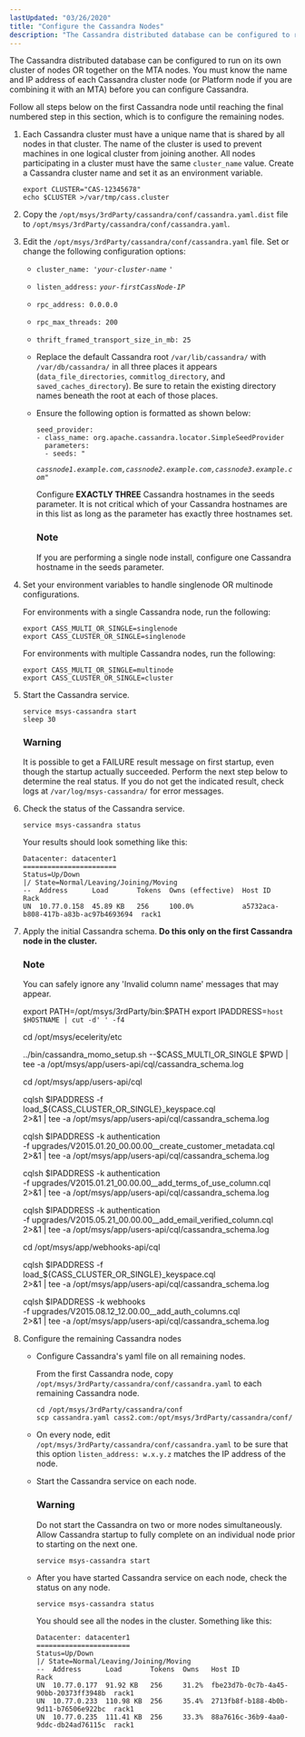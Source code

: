 ```yaml
---
lastUpdated: "03/26/2020"
title: "Configure the Cassandra Nodes"
description: "The Cassandra distributed database can be configured to run on its own cluster of nodes OR together on the MTA nodes You must know the name and IP address of each Cassandra cluster node or Platform node if you are combining it with an MTA before you can configure Cassandra..."
---
```


The Cassandra distributed database can be configured to run on its own cluster of nodes OR together on the MTA nodes. You must know the name and IP address of each Cassandra cluster node (or Platform node if you are combining it with an MTA) before you can configure Cassandra.

Follow all steps below on the first Cassandra node until reaching the final numbered step in this section, which is to configure the remaining nodes.

1.  Each Cassandra cluster must have a unique name that is shared by all nodes in that cluster. The name of the cluster is used to prevent machines in one logical cluster from joining another. All nodes participating in a cluster must have the same `cluster_name` value. Create a Cassandra cluster name and set it as an environment variable.

    ```
    export CLUSTER="CAS-12345678"
    echo $CLUSTER >/var/tmp/cass.cluster
    ```

2.  Copy the `/opt/msys/3rdParty/cassandra/conf/cassandra.yaml.dist` file to `/opt/msys/3rdParty/cassandra/conf/cassandra.yaml`.

3.  Edit the `/opt/msys/3rdParty/cassandra/conf/cassandra.yaml` file. Set or change the following configuration options:

    *   `cluster_name: '`*`your-cluster-name`* `'`

    *   `listen_address:` *`your-firstCassNode-IP`*

    *   `rpc_address: 0.0.0.0`

    *   `rpc_max_threads: 200`

    *   `thrift_framed_transport_size_in_mb: 25`

    *   Replace the default Cassandra root `/var/lib/cassandra/` with `/var/db/cassandra/` in all three places it appears (`data_file_directories`, `commitlog_directory`, and `saved_caches_directory`). Be sure to retain the existing directory names beneath the root at each of those places.

    *   Ensure the following option is formatted as shown below:

        ```
        seed_provider:
        - class_name: org.apache.cassandra.locator.SimpleSeedProvider
          parameters:
          - seeds: "
        ```
        *`cassnode1.example.com,cassnode2.example.com,cassnode3.example.com`*`"`

        Configure **EXACTLY THREE**       Cassandra hostnames in the seeds parameter. It is not critical which of your Cassandra hostnames are in this list as long as the parameter has exactly three hostnames set.

        ### Note

        If you are performing a single node install, configure one Cassandra hostname in the seeds parameter.

4.  Set your environment variables to handle singlenode OR multinode configurations.

    For environments with a single Cassandra node, run the following:

    ```
    export CASS_MULTI_OR_SINGLE=singlenode
    export CASS_CLUSTER_OR_SINGLE=singlenode
    ```

    For environments with multiple Cassandra nodes, run the following:

    ```
    export CASS_MULTI_OR_SINGLE=multinode
    export CASS_CLUSTER_OR_SINGLE=cluster
    ```

5.  Start the Cassandra service.

    ```
    service msys-cassandra start
    sleep 30
    ```

    ### Warning

    It is possible to get a FAILURE result message on first startup, even though the startup actually succeeded. Perform the next step below to determine the real status. If you do not get the indicated result, check logs at `/var/log/msys-cassandra/` for error messages.

6.  Check the status of the Cassandra service.

    `service msys-cassandra status`

    Your results should look something like this:

    ```
    Datacenter: datacenter1
    =======================
    Status=Up/Down
    |/ State=Normal/Leaving/Joining/Moving
    --  Address      Load       Tokens  Owns (effective)  Host ID                               Rack
    UN  10.77.0.158  45.89 KB   256     100.0%            a5732aca-b808-417b-a83b-ac97b4693694  rack1
    ```

7.  Apply the initial Cassandra schema. **Do this only on the first Cassandra node in the cluster.** 

    ### Note

    You can safely ignore any 'Invalid column name' messages that may appear.

    export PATH=/opt/msys/3rdParty/bin:$PATH
    export IPADDRESS=`host $HOSTNAME | cut -d' ' -f4`

    cd /opt/msys/ecelerity/etc

    ../bin/cassandra_momo_setup.sh --$CASS_MULTI_OR_SINGLE $PWD | \
      tee -a /opt/msys/app/users-api/cql/cassandra_schema.log

    cd /opt/msys/app/users-api/cql

    cqlsh $IPADDRESS -f load_${CASS_CLUSTER_OR_SINGLE}_keyspace.cql \
      2>&1 | tee -a /opt/msys/app/users-api/cql/cassandra_schema.log

    cqlsh $IPADDRESS -k authentication \
      -f upgrades/V2015.01.20_00.00.00__create_customer_metadata.cql \
      2>&1 | tee -a /opt/msys/app/users-api/cql/cassandra_schema.log

    cqlsh $IPADDRESS -k authentication \
      -f  upgrades/V2015.01.21_00.00.00__add_terms_of_use_column.cql \
      2>&1 | tee -a /opt/msys/app/users-api/cql/cassandra_schema.log

    cqlsh $IPADDRESS -k authentication \
      -f upgrades/V2015.05.21_00.00.00__add_email_verified_column.cql \
      2>&1 | tee -a /opt/msys/app/users-api/cql/cassandra_schema.log

    cd /opt/msys/app/webhooks-api/cql

    cqlsh $IPADDRESS -f load_${CASS_CLUSTER_OR_SINGLE}_keyspace.cql \
      2>&1 | tee -a /opt/msys/app/users-api/cql/cassandra_schema.log

    cqlsh $IPADDRESS -k webhooks \
      -f upgrades/V2015.08.12_12.00.00__add_auth_columns.cql \
      2>&1 | tee -a /opt/msys/app/users-api/cql/cassandra_schema.log
8.  Configure the remaining Cassandra nodes

    *   Configure Cassandra's yaml file on all remaining nodes.

        From the first Cassandra node, copy `/opt/msys/3rdParty/cassandra/conf/cassandra.yaml` to each remaining Cassandra node.

        ```
        cd /opt/msys/3rdParty/cassandra/conf
        scp cassandra.yaml cass2.com:/opt/msys/3rdParty/cassandra/conf/
        ```

    *   On every node, edit `/opt/msys/3rdParty/cassandra/conf/cassandra.yaml` to be sure that this option `listen_address: w.x.y.z` matches the IP address of the node.

    *   Start the Cassandra service on each node.

        ### Warning

        Do not start the Cassandra on two or more nodes simultaneously. Allow Cassandra startup to fully complete on an individual node prior to starting on the next one.

        `service msys-cassandra start`
    *   After you have started Cassandra service on each node, check the status on any node.

        `service msys-cassandra status`

        You should see all the nodes in the cluster. Something like this:

        ```
        Datacenter: datacenter1
        =======================
        Status=Up/Down
        |/ State=Normal/Leaving/Joining/Moving
        --  Address      Load       Tokens  Owns   Host ID                               Rack
        UN  10.77.0.177  91.92 KB   256     31.2%  fbe23d7b-0c7b-4a45-90bb-20373ff3948b  rack1
        UN  10.77.0.233  110.98 KB  256     35.4%  2713fb8f-b188-4b0b-9d11-b76506e922bc  rack1
        UN  10.77.0.235  111.41 KB  256     33.3%  88a7616c-36b9-4aa0-9ddc-db24ad76115c  rack1
        ```